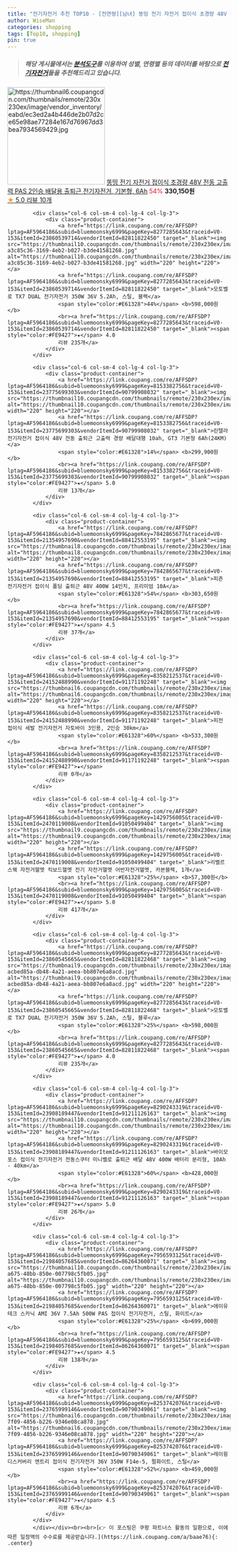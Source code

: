 ```yaml
---
title: "전기자전거 추천 TOP10 - [전연령][남녀] 똥띵 전기 자전거 접이식 초경량 48V 전동 고출력 PAS 2인승 배달용 출퇴근 전기자전거, 기본형, 6Ah"
author: WiseMan
categories: shopping
tags: [Top10, shopping]
pin: true
---
```


> ##### 해당 게시물에서는 [**분석도구**](https://itemscout.io/)를 이용하여 **성별**, **연령별** 등의 데이터를 바탕으로 [**전기자전거**](https://link.coupang.com/a/baae76)들을 추천해드리고 있습니다.
<div class="container"><div class="row">
            <div class="col-6 col-sm-4 col-lg-4 col-lg-3">
                <div class="product-container">
                    <a href="https://link.coupang.com/re/AFFSDP?lptag=AF5964186&subid=bluemoonsky6999&pageKey=8305956248&traceid=V0-153&itemId=23963173427&vendorItemId=90989253444" target="_blank"><img src="https://thumbnail6.coupangcdn.com/thumbnails/remote/230x230ex/image/vendor_inventory/eabd/ec3ed2a4b446de2b07d2ce65e98ae77284e167d76967dd3bea7934569429.jpg" alt="https://thumbnail6.coupangcdn.com/thumbnails/remote/230x230ex/image/vendor_inventory/eabd/ec3ed2a4b446de2b07d2ce65e98ae77284e167d76967dd3bea7934569429.jpg" width="220" height="220"></a>
                    <a href="https://link.coupang.com/re/AFFSDP?lptag=AF5964186&subid=bluemoonsky6999&pageKey=8305956248&traceid=V0-153&itemId=23963173427&vendorItemId=90989253444" target="_blank">똥띵 전기 자전거 접이식 초경량 48V 전동 고출력 PAS 2인승 배달용 출퇴근 전기자전거, 기본형, 6Ah</a>
                    <span style="color:#E61328">54%</span> <b>330,150원</b>
                    <br><a href="https://link.coupang.com/re/AFFSDP?lptag=AF5964186&subid=bluemoonsky6999&pageKey=8305956248&traceid=V0-153&itemId=23963173427&vendorItemId=90989253444" target="_blank"><span style="color:#FE9427">★</span> 5.0
                    리뷰 10개</a>
                </div>
            </div>
            
            <div class="col-6 col-sm-4 col-lg-4 col-lg-3">
                <div class="product-container">
                    <a href="https://link.coupang.com/re/AFFSDP?lptag=AF5964186&subid=bluemoonsky6999&pageKey=8277285643&traceid=V0-153&itemId=23860539714&vendorItemId=82811822450" target="_blank"><img src="https://thumbnail10.coupangcdn.com/thumbnails/remote/230x230ex/image/retail/images/596685058555885-a3c85c36-3169-4eb2-b027-b3de41581268.jpg" alt="https://thumbnail10.coupangcdn.com/thumbnails/remote/230x230ex/image/retail/images/596685058555885-a3c85c36-3169-4eb2-b027-b3de41581268.jpg" width="220" height="220"></a>
                    <a href="https://link.coupang.com/re/AFFSDP?lptag=AF5964186&subid=bluemoonsky6999&pageKey=8277285643&traceid=V0-153&itemId=23860539714&vendorItemId=82811822450" target="_blank">모토벨로 TX7 DUAL 전기자전거 350W 36V 5.2Ah, 스틸, 블랙</a>
                    <span style="color:#E61328">44%</span> <b>598,000원</b>
                    <br><a href="https://link.coupang.com/re/AFFSDP?lptag=AF5964186&subid=bluemoonsky6999&pageKey=8277285643&traceid=V0-153&itemId=23860539714&vendorItemId=82811822450" target="_blank"><span style="color:#FE9427">★</span> 4.0
                    리뷰 235개</a>
                </div>
            </div>
            
            <div class="col-6 col-sm-4 col-lg-4 col-lg-3">
                <div class="product-container">
                    <a href="https://link.coupang.com/re/AFFSDP?lptag=AF5964186&subid=bluemoonsky6999&pageKey=8153382756&traceid=V0-153&itemId=23775699303&vendorItemId=90799908032" target="_blank"><img src="https://thumbnail10.coupangcdn.com/thumbnails/remote/230x230ex/image/vendor_inventory/6b22/6fbf2a7243d75df400d0033e7aa525043eb951fd263487e8f8567a65f2d0.png" alt="https://thumbnail10.coupangcdn.com/thumbnails/remote/230x230ex/image/vendor_inventory/6b22/6fbf2a7243d75df400d0033e7aa525043eb951fd263487e8f8567a65f2d0.png" width="220" height="220"></a>
                    <a href="https://link.coupang.com/re/AFFSDP?lptag=AF5964186&subid=bluemoonsky6999&pageKey=8153382756&traceid=V0-153&itemId=23775699303&vendorItemId=90799908032" target="_blank">린텔라 전기자전거 접이식 48V 전동 출퇴근 고출력 경량 배달대행 10ah, GT3 기본형 6Ah(24KM)</a>
                    <span style="color:#E61328">14%</span> <b>299,900원</b>
                    <br><a href="https://link.coupang.com/re/AFFSDP?lptag=AF5964186&subid=bluemoonsky6999&pageKey=8153382756&traceid=V0-153&itemId=23775699303&vendorItemId=90799908032" target="_blank"><span style="color:#FE9427">★</span> 5.0
                    리뷰 13개</a>
                </div>
            </div>
            
            <div class="col-6 col-sm-4 col-lg-4 col-lg-3">
                <div class="product-container">
                    <a href="https://link.coupang.com/re/AFFSDP?lptag=AF5964186&subid=bluemoonsky6999&pageKey=7842865677&traceid=V0-153&itemId=21354957690&vendorItemId=88412553195" target="_blank"><img src="https://thumbnail8.coupangcdn.com/thumbnails/remote/230x230ex/image/vendor_inventory/c0e5/f2cf82e8a720f229007e460616a6a33357e303c5752ba3a8380407b2db97.png" alt="https://thumbnail8.coupangcdn.com/thumbnails/remote/230x230ex/image/vendor_inventory/c0e5/f2cf82e8a720f229007e460616a6a33357e303c5752ba3a8380407b2db97.png" width="220" height="220"></a>
                    <a href="https://link.coupang.com/re/AFFSDP?lptag=AF5964186&subid=bluemoonsky6999&pageKey=7842865677&traceid=V0-153&itemId=21354957690&vendorItemId=88412553195" target="_blank">피죤 전기자전거 접이식 폴딩 출퇴근 48V 400W 14인치, 프리미엄 10A</a>
                    <span style="color:#E61328">54%</span> <b>303,650원</b>
                    <br><a href="https://link.coupang.com/re/AFFSDP?lptag=AF5964186&subid=bluemoonsky6999&pageKey=7842865677&traceid=V0-153&itemId=21354957690&vendorItemId=88412553195" target="_blank"><span style="color:#FE9427">★</span> 4.5
                    리뷰 37개</a>
                </div>
            </div>
            
            <div class="col-6 col-sm-4 col-lg-4 col-lg-3">
                <div class="product-container">
                    <a href="https://link.coupang.com/re/AFFSDP?lptag=AF5964186&subid=bluemoonsky6999&pageKey=8358212537&traceid=V0-153&itemId=24152488990&vendorItemId=91171192248" target="_blank"><img src="https://thumbnail6.coupangcdn.com/thumbnails/remote/230x230ex/image/vendor_inventory/3afa/d98cc3b8e85e9ac9d48acaa7f6608c946eb6dda61cdf5af7ca345d054300.jpg" alt="https://thumbnail6.coupangcdn.com/thumbnails/remote/230x230ex/image/vendor_inventory/3afa/d98cc3b8e85e9ac9d48acaa7f6608c946eb6dda61cdf5af7ca345d054300.jpg" width="220" height="220"></a>
                    <a href="https://link.coupang.com/re/AFFSDP?lptag=AF5964186&subid=bluemoonsky6999&pageKey=8358212537&traceid=V0-153&itemId=24152488990&vendorItemId=91171192248" target="_blank">피전 접이식 세발 전기자전거 자토바이 3인용, 2인승 30km</a>
                    <span style="color:#E61328">60%</span> <b>533,300원</b>
                    <br><a href="https://link.coupang.com/re/AFFSDP?lptag=AF5964186&subid=bluemoonsky6999&pageKey=8358212537&traceid=V0-153&itemId=24152488990&vendorItemId=91171192248" target="_blank"><span style="color:#FE9427">★</span> 
                    리뷰 0개</a>
                </div>
            </div>
            
            <div class="col-6 col-sm-4 col-lg-4 col-lg-3">
                <div class="product-container">
                    <a href="https://link.coupang.com/re/AFFSDP?lptag=AF5964186&subid=bluemoonsky6999&pageKey=1429756005&traceid=V0-153&itemId=2470119008&vendorItemId=91050499404" target="_blank"><img src="https://thumbnail9.coupangcdn.com/thumbnails/remote/230x230ex/image/vendor_inventory/78ee/7123db3014223f85480b5756030bc6a946a550132b220abdecdc84a1f3af.jpg" alt="https://thumbnail9.coupangcdn.com/thumbnails/remote/230x230ex/image/vendor_inventory/78ee/7123db3014223f85480b5756030bc6a946a550132b220abdecdc84a1f3af.jpg" width="220" height="220"></a>
                    <a href="https://link.coupang.com/re/AFFSDP?lptag=AF5964186&subid=bluemoonsky6999&pageKey=1429756005&traceid=V0-153&itemId=2470119008&vendorItemId=91050499404" target="_blank">리벨르 스웩 자전거헬멧 킥보드헬멧 전기 자전거헬멧 어반자전거헬멧, 카본블랙, 1개</a>
                    <span style="color:#E61328">25%</span> <b>57,300원</b>
                    <br><a href="https://link.coupang.com/re/AFFSDP?lptag=AF5964186&subid=bluemoonsky6999&pageKey=1429756005&traceid=V0-153&itemId=2470119008&vendorItemId=91050499404" target="_blank"><span style="color:#FE9427">★</span> 5.0
                    리뷰 417개</a>
                </div>
            </div>
            
            <div class="col-6 col-sm-4 col-lg-4 col-lg-3">
                <div class="product-container">
                    <a href="https://link.coupang.com/re/AFFSDP?lptag=AF5964186&subid=bluemoonsky6999&pageKey=8277285643&traceid=V0-153&itemId=23860545665&vendorItemId=82811822468" target="_blank"><img src="https://thumbnail9.coupangcdn.com/thumbnails/remote/230x230ex/image/retail/images/873779307326905-acbed85a-db48-4a21-aeea-bb807e6a8acd.jpg" alt="https://thumbnail9.coupangcdn.com/thumbnails/remote/230x230ex/image/retail/images/873779307326905-acbed85a-db48-4a21-aeea-bb807e6a8acd.jpg" width="220" height="220"></a>
                    <a href="https://link.coupang.com/re/AFFSDP?lptag=AF5964186&subid=bluemoonsky6999&pageKey=8277285643&traceid=V0-153&itemId=23860545665&vendorItemId=82811822468" target="_blank">모토벨로 TX7 DUAL 전기자전거 350W 36V 5.2Ah, 스틸, 블루</a>
                    <span style="color:#E61328">25%</span> <b>598,000원</b>
                    <br><a href="https://link.coupang.com/re/AFFSDP?lptag=AF5964186&subid=bluemoonsky6999&pageKey=8277285643&traceid=V0-153&itemId=23860545665&vendorItemId=82811822468" target="_blank"><span style="color:#FE9427">★</span> 4.0
                    리뷰 235개</a>
                </div>
            </div>
            
            <div class="col-6 col-sm-4 col-lg-4 col-lg-3">
                <div class="product-container">
                    <a href="https://link.coupang.com/re/AFFSDP?lptag=AF5964186&subid=bluemoonsky6999&pageKey=8290243319&traceid=V0-153&itemId=23908189447&vendorItemId=91211126163" target="_blank"><img src="https://thumbnail10.coupangcdn.com/thumbnails/remote/230x230ex/image/vendor_inventory/ab31/e5631b822535b019ac5ff185daacbea7527caea6349521697264b4180e26.png" alt="https://thumbnail10.coupangcdn.com/thumbnails/remote/230x230ex/image/vendor_inventory/ab31/e5631b822535b019ac5ff185daacbea7527caea6349521697264b4180e26.png" width="220" height="220"></a>
                    <a href="https://link.coupang.com/re/AFFSDP?lptag=AF5964186&subid=bluemoonsky6999&pageKey=8290243319&traceid=V0-153&itemId=23908189447&vendorItemId=91211126163" target="_blank">바이모포스 접이식 전기자전거 전동스쿠터 미니벨로 출퇴근 배달 48V 400W 배터리 분리형, 10Ah - 40km</a>
                    <span style="color:#E61328">60%</span> <b>428,000원</b>
                    <br><a href="https://link.coupang.com/re/AFFSDP?lptag=AF5964186&subid=bluemoonsky6999&pageKey=8290243319&traceid=V0-153&itemId=23908189447&vendorItemId=91211126163" target="_blank"><span style="color:#FE9427">★</span> 5.0
                    리뷰 26개</a>
                </div>
            </div>
            
            <div class="col-6 col-sm-4 col-lg-4 col-lg-3">
                <div class="product-container">
                    <a href="https://link.coupang.com/re/AFFSDP?lptag=AF5964186&subid=bluemoonsky6999&pageKey=7956593125&traceid=V0-153&itemId=21984057685&vendorItemId=86264360071" target="_blank"><img src="https://thumbnail10.coupangcdn.com/thumbnails/remote/230x230ex/image/retail/images/2023/06/13/16/4/aee83a50-a675-48bb-850e-007798c5fb05.jpg" alt="https://thumbnail10.coupangcdn.com/thumbnails/remote/230x230ex/image/retail/images/2023/06/13/16/4/aee83a50-a675-48bb-850e-007798c5fb05.jpg" width="220" height="220"></a>
                    <a href="https://link.coupang.com/re/AFFSDP?lptag=AF5964186&subid=bluemoonsky6999&pageKey=7956593125&traceid=V0-153&itemId=21984057685&vendorItemId=86264360071" target="_blank">에이유테크 스카닉 AMI 36V 7.5Ah 500W PAS 접이식 전기자전거, 스틸, 화이트</a>
                    <span style="color:#E61328">25%</span> <b>699,000원</b>
                    <br><a href="https://link.coupang.com/re/AFFSDP?lptag=AF5964186&subid=bluemoonsky6999&pageKey=7956593125&traceid=V0-153&itemId=21984057685&vendorItemId=86264360071" target="_blank"><span style="color:#FE9427">★</span> 4.5
                    리뷰 138개</a>
                </div>
            </div>
            
            <div class="col-6 col-sm-4 col-lg-4 col-lg-3">
                <div class="product-container">
                    <a href="https://link.coupang.com/re/AFFSDP?lptag=AF5964186&subid=bluemoonsky6999&pageKey=8253742076&traceid=V0-153&itemId=23765999146&vendorItemId=90790349061" target="_blank"><img src="https://thumbnail6.coupangcdn.com/thumbnails/remote/230x230ex/image/retail/images/2024/07/25/14/8/01ff3e7b-7f09-4856-b226-9346e08ca878.jpg" alt="https://thumbnail6.coupangcdn.com/thumbnails/remote/230x230ex/image/retail/images/2024/07/25/14/8/01ff3e7b-7f09-4856-b226-9346e08ca878.jpg" width="220" height="220"></a>
                    <a href="https://link.coupang.com/re/AFFSDP?lptag=AF5964186&subid=bluemoonsky6999&pageKey=8253742076&traceid=V0-153&itemId=23765999146&vendorItemId=90790349061" target="_blank">레이윙 디스커버리 엔트리 접이식 전기자전거 36V 350W F14e-5, 펄화이트, 스틸</a>
                    <span style="color:#E61328">52%</span> <b>459,000원</b>
                    <br><a href="https://link.coupang.com/re/AFFSDP?lptag=AF5964186&subid=bluemoonsky6999&pageKey=8253742076&traceid=V0-153&itemId=23765999146&vendorItemId=90790349061" target="_blank"><span style="color:#FE9427">★</span> 4.5
                    리뷰 6개</a>
                </div>
            </div>
            </div></div><br><br>[👉 이 포스팅은 쿠팡 파트너스 활동의 일환으로, 이에 따른 일정액의 수수료를 제공받습니다.](https://link.coupang.com/a/baae76){: .center}